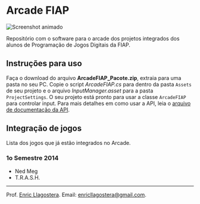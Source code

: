 # Arcade FIAP

![Screenshot animado](temp.gif)

Repositório com o software para o arcade dos projetos integrados dos alunos de Programação de Jogos Digitais da FIAP.

## Instruções para uso

Faça o download do arquivo **ArcadeFIAP_Pacote.zip**, extraia para uma pasta no seu PC. Copie o script *ArcadeFIAP.cs* para dentro da pasta `Assets` de seu projeto e o arquivo *InputManager.asset* para a pasta `ProjectSettings`. O seu projeto está pronto para usar a classe `ArcadeFIAP` para controlar input. Para mais detalhes em como usar a API, leia o [arquivo de documentação da API](DocumentacaoAPI.md).

## Integração de jogos

Lista dos jogos que já estão integrados no Arcade.

###  1o Semestre 2014

- Ned Meg
- T.R.A.S.H.

---

Prof. [Enric Llagostera](http://enric.llagostera.com.br).
Email: enricllagostera@gmail.com.

